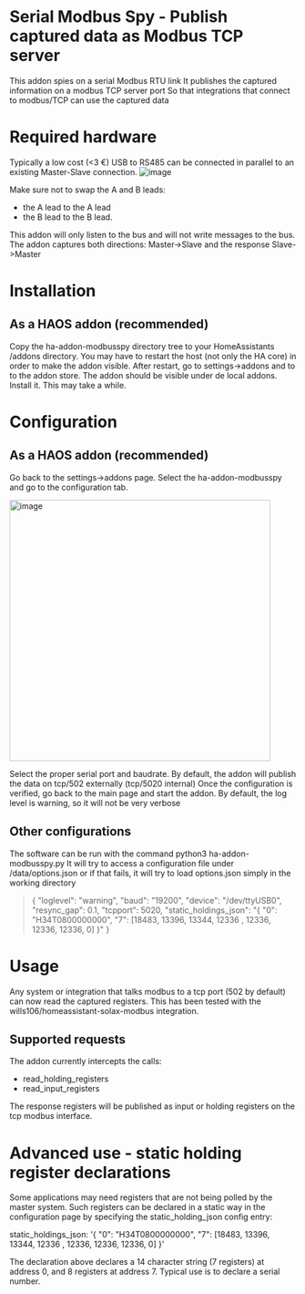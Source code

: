 # Serial Modbus Spy - Publish captured data as Modbus TCP server

This addon spies on a serial Modbus RTU link
It publishes the captured information on a modbus TCP server port
So that integrations that connect to modbus/TCP can use the captured data

# Required hardware
Typically a low cost (<3 €) USB to RS485 can be connected in parallel to an existing Master-Slave connection.
![image](https://user-images.githubusercontent.com/11804014/204291048-0f7ec71e-9c80-4110-b74f-be5e0f8521e4.png)

Make sure not to swap the A and B leads:
- the A lead to the A lead 
- the B lead to the B lead.

This addon will only listen to the bus and will not write messages to the bus.
The addon captures both directions: Master->Slave and the response Slave->Master

# Installation

## As a HAOS addon (recommended)
Copy the ha-addon-modbusspy directory tree to your HomeAssistants /addons directory.
You may have to restart the host (not only the HA core) in order to make the addon visible.
After restart, go to settings->addons and to to the addon store.
The addon should be visible under de local addons.
Install it. This may take a while.



# Configuration

## As a HAOS addon (recommended)
Go back to the settings->addons page.
Select the ha-addon-modbusspy and go to the configuration tab.

<img width="458" alt="image" src="https://user-images.githubusercontent.com/11804014/204327933-e9ac0ef4-940d-4c2f-9c52-6f63163cfb20.png">

Select the proper serial port and baudrate.
By default, the addon will publish the data on tcp/502 externally (tcp/5020 internal)
Once the configuration is verified, go back to the main page and start the addon.
By default, the log level is warning, so it will not be very verbose

## Other configurations
The software can be run with the command python3 ha-addon-modbusspy.py
It will try to access a configuration file under /data/options.json or if that fails, it will try to load options.json simply in the working directory

> {
>  "loglevel": "warning",
>  "baud": "19200",
>  "device": "/dev/ttyUSB0",
>  "resync_gap": 0.1,
>  "tcpport": 5020,
>  "static_holdings_json": "{ \"0\": \"H34T0800000000\", \"7\": [18483, 13396, 13344, 12336 , 12336, 12336, 12336, 0] }"
> }


# Usage
Any system or integration that talks modbus to a tcp port (502 by default) can now read the captured registers.
This has been tested with the wills106/homeassistant-solax-modbus integration.

## Supported requests
The addon currently intercepts the calls:
- read_holding_registers
- read_input_registers

The response registers will be published as input or holding registers on the tcp modbus interface.

# Advanced use - static holding register declarations
Some applications may need registers that are not being polled by the master system.
Such registers can be declared in a static way in the configuration page by specifying the static_holding_json config entry:

static_holdings_json: '{ "0": "H34T0800000000", "7": [18483, 13396, 13344, 12336 , 12336, 12336, 12336, 0] }'

The declaration above declares a 14 character string (7 registers) at address 0, and 8 registers at address 7.
Typical use is to declare a serial number.
